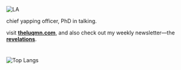 ![LA](https://github.com/user-attachments/assets/cf9af92a-f637-4694-8cb3-7a8db2021731)

chief yapping officer, PhD in talking.

visit [**theluqmn.com**](https://theluqmn.com), and also check out my weekly newsletter—the [**revelations**](https://revelations.theluqmn.com).

#

![Top Langs](https://github-readme-stats.vercel.app/api/top-langs/?username=theluqmn&layout=compact&theme=graywhite&card_width=1050&langs_count=6)
